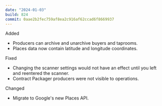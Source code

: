 ```yaml
---
date: "2024-01-03"
build: 824
commit: 0aae2b2fec759af8ea2c916af62ccad6f8669937
---
```


Added
- Producers can archive and unarchive buyers and taprooms.
- Places data now contain latitude and longitude coordinates.

Fixed
- Changing the scanner settings would not have an effect until you left and reentered the scanner.
- Contract Packager producers were not visible to operations.

Changed
- Migrate to Google's new Places API.
